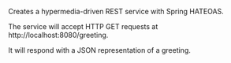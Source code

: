 Creates a hypermedia-driven REST service with Spring HATEOAS.
 
 The service will accept HTTP GET requests at http://localhost:8080/greeting.
 
 It will respond with a JSON representation of a greeting.